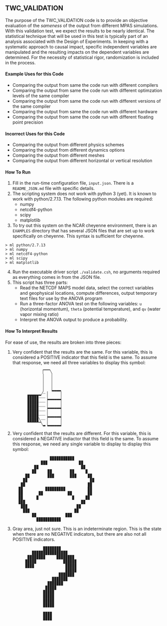 ## TWC_VALIDATION ##

The purpose of the TWC_VALIDATION code is to provide an objective evaluation of the _sameness_ of the output from different MPAS simulations. With this validation test, we expect the results to be nearly identical. The statistical technique that will be used in this test is typically part of an analysis associated with the Design of Experiments. In keeping with a systematic approach to causal impact, specific independent variables are manipulated and the resulting impacts on the dependent variables are determined. For the necessity of statistical rigor, randomization is included in the process.

#### Example Uses for this Code ####

   - Comparing the output from same the code run with different compilers
   - Comparing the output from same the code run with different optimzation levels of the same compiler
   - Comparing the output from same the code run with different versions of the same compiler
   - Comparing the output from same the code run with different hardware
   - Comparing the output from same the code run with different floating point precision

#### Incorrect Uses for this Code ####

   - Comparing the output from different physics schemes
   - Comparing the output from different dynamics options
   - Comparing the output from different meshes
   - Comparing the output from different horizontal or vertical resolution

#### How To Run #### 

1. Fill in the run-time configuration file, `input.json`. There is a `README_JSON.md` file with specific details. 
2. The scripting system does not work with python 3 (yet). It is known to work with python/2.7.13. The following python modules are required:
   - numpy
   - netcdf4-python
   - scipy
   - matplotlib
3. To try out this system on the NCAR cheyenne environment, there is an `EXAMPLES` directory that has several JSON files that are set up to work specifically on cheyenne. This syntax is sufficient for cheyenne.
```
> ml python/2.7.13 
> ml numpy 
> ml netcdf4-python 
> ml scipy 
> ml matplotlib
```
4. Run the executable driver script `./validate.csh`, no arguments required as everything comes in from the JSON file.
5. This script has three parts:
    - Read the NETCDF MAPS model data, select the correct variables and geophysical locations, compute differences, output temporary text files for use by the ANOVA program
    - Run a three-factor ANOVA test on the following variables: `u` (horizontal momentum), `theta` (potential temperature), and `qv` (water vapor mixing ratio)
    - Interpret the ANOVA output to produce a probability.

#### How To Interpret Results ####

For ease of use, the results are broken into three pieces: 
1. Very confident that the results are the same. For this variable, this is considered a POSITIVE indicator that this field is the same. To assume that response, we need all three variables to display this symbol:
```
                ▕▔▔▔╲ 
                 ▏  ▕ 
                 ▏  ▕ 
                 ▏  ▕ 
                 ▏  ▕▂▂▂▂
          ▂▂▂▂▂▂╱┈▕      ▏
          ▉▉▉▉▉┈┈┈▕▂▂▂▂▂▂▏
          ▉▉▉▉▉┈┈┈▕      ▏
          ▉▉▉▉▉┈┈┈▕▂▂▂▂▂▂▏
          ▉▉▉▉▉┈┈┈▕      ▏
          ▉▉▉▉▉┈┈┈▕▂▂▂▂▂▂▏
          ▉▉▉▉▉╲┈┈▕      ▏
          ▔▔▔▔▔▔╲▂▕▂▂▂▂▂▂▏
```
2. Very confident that the results are different. For this variable, this is considered a NEGATIVE indiactor that this field is the same. To assume this response, we need any single variable to display to display this symbol:
```
                    ▉▉▉▉▉▉▉▉▉▉▉
                ▉▉▉              ▉▉
             ▉▉                   ▉▉ 
            ▉▉     ▉▉        ▉▉     ▉ 
         ▉▉        ▉▉▉       ▉▉▉     ▉▉ 
        ▉▉                            ▉▉ 
       ▉▉                            ▉▉ 
      ▉▉          ▉▉▉▉▉▉▉▉▉          ▉▉ 
      ▉▉       ▉▉           ▉▉       ▉▉ 
      ▉▉      ▉               ▉     ▉▉
      ▉▉▉                         ▉▉
       ▉▉▉                      ▉▉
        ▉▉▉                    ▉▉
            ▉▉             ▉▉▉
              ▉▉▉▉▉▉▉▉▉▉▉
```
3. Gray area, just not sure. This is an indeterminate region. This is the state when there are no NEGATIVE indicators, but there are also not all POSITIVE indicators.
```
                 ▉▉▉▉▉▉▉▉          
            ▉▉▉▉▉▉▉▉▉▉▉▉▉▉▉▉       
          ▉▉▉▉▉▉▉▉     ▉▉▉▉▉▉▉▉    
         ▉▉▉▉▉            ▉▉▉▉▉▉   
         ▉▉▉▉              ▉▉▉▉▉   
                           ▉▉▉▉▉   
                        ▉▉▉▉▉▉▉    
                     ▉▉▉▉▉▉▉       
                   ▉▉▉▉▉▉▉         
                  ▉▉▉▉▉            
                 ▉▉▉▉▉             
                 ▉▉▉▉▉             
                 ▉▉▉▉▉             
                 ▉▉▉▉▉             
                                   
                 ▉▉▉▉              
                 ▉▉▉▉              
```
